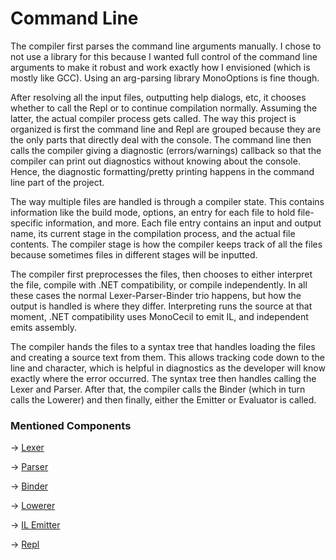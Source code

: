 # Command Line

The compiler first parses the command line arguments manually. I chose to not use a library for this because I wanted
full control of the command line arguments to make it robust and work exactly how I envisioned (which is mostly like
GCC). Using an arg-parsing library MonoOptions is fine though.

After resolving all the input files, outputting help dialogs, etc, it chooses whether to call the Repl or to continue
compilation normally. Assuming the latter, the actual compiler process gets called. The way this project is organized is
first the command line and Repl are grouped because they are the only parts that directly deal with the console. The
command line then calls the compiler giving a diagnostic (errors/warnings) callback so that the compiler can print out
diagnostics without knowing about the console. Hence, the diagnostic formatting/pretty printing happens in the command
line part of the project.

The way multiple files are handled is through a compiler state. This contains information like the build mode, options,
an entry for each file to hold file-specific information, and more. Each file entry contains an input and output name,
its current stage in the compilation process, and the actual file contents. The compiler stage is how the compiler keeps
track of all the files because sometimes files in different stages will be inputted.

The compiler first preprocesses the files, then chooses to either interpret the file, compile with .NET compatibility,
or compile independently. In all these cases the normal Lexer-Parser-Binder trio happens, but how the output is handled
is where they differ. Interpreting runs the source at that moment, .NET compatibility uses MonoCecil to emit IL, and
independent emits assembly.

The compiler hands the files to a syntax tree that handles loading the files and creating a source text from them. This
allows tracking code down to the line and character, which is helpful in diagnostics as the developer will know exactly
where the error occurred. The syntax tree then handles calling the Lexer and Parser. After that, the compiler calls the
Binder (which in turn calls the Lowerer) and then finally, either the Emitter or Evaluator is called.

### Mentioned Components

-> [Lexer](Lexer.md)

-> [Parser](Parser.md)

-> [Binder](Binder.md)

-> [Lowerer](Lowerer.md)

-> [IL Emitter](ILEmitter.md)

-> [Repl](Repl.md)
